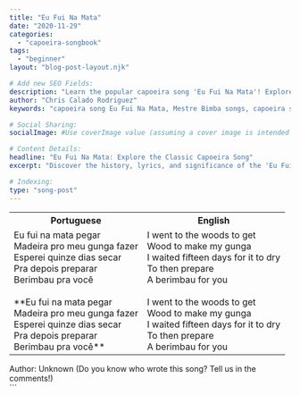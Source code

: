 ```yaml
---
title: "Eu Fui Na Mata"
date: "2020-11-29"
categories:
  - "capoeira-songbook"
tags:
  - "beginner"
layout: "blog-post-layout.njk"

# Add new SEO Fields:
description: "Learn the popular capoeira song 'Eu Fui Na Mata'! Explore lyrics, meaning, and history of this classic Mestre Bimba influenced call and response."
author: "Chris Calado Rodriguez"
keywords: "capoeira song Eu Fui Na Mata, Mestre Bimba songs, capoeira song lyrics, capoeira music beginner, call and response capoeira, capoeira song meaning, traditional capoeira songs, learn capoeira music"

# Social Sharing:
socialImage: #Use coverImage value (assuming a cover image is intended for social media sharing)

# Content Details:
headline: "Eu Fui Na Mata: Explore the Classic Capoeira Song"
excerpt: "Discover the history, lyrics, and significance of the 'Eu Fui Na Mata' song in Capoeira Angola and Regional, a cornerstone of Mestre Bimba's teachings."

# Indexing:
type: "song-post"
---
```



<table class="capoeira-table">
    <tr class="header-row">
        <th>Portuguese</th>
        <th>English</th>
    </tr>
    <tr>
        <td>Eu fui na mata pegar<br>
Madeira pro meu gunga fazer<br>
Esperei quinze dias secar<br>
Pra depois preparar<br>
Berimbau pra você<br><br>
**Eu fui na mata pegar<br>
Madeira pro meu gunga fazer<br>
Esperei quinze dias secar<br>
Pra depois preparar<br>
Berimbau pra você**</td>
        <td>I went to the woods to get<br>
Wood to make my gunga<br>
I waited fifteen days for it to dry<br>
To then prepare<br>
A berimbau for you<br><br>
I went to the woods to get<br>
Wood to make my gunga<br>
I waited fifteen days for it to dry<br>
To then prepare<br>
A berimbau for you</td>
    </tr>
</table>
<figcaption>
Author: Unknown (Do you know who wrote this song? Tell us in the comments!)
</figcaption>
```